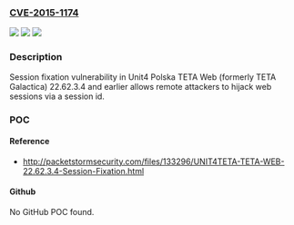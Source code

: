 ### [CVE-2015-1174](https://cve.mitre.org/cgi-bin/cvename.cgi?name=CVE-2015-1174)
![](https://img.shields.io/static/v1?label=Product&message=n%2Fa&color=blue)
![](https://img.shields.io/static/v1?label=Version&message=n%2Fa&color=blue)
![](https://img.shields.io/static/v1?label=Vulnerability&message=n%2Fa&color=brighgreen)

### Description

Session fixation vulnerability in Unit4 Polska TETA Web (formerly TETA Galactica) 22.62.3.4 and earlier allows remote attackers to hijack web sessions via a session id.

### POC

#### Reference
- http://packetstormsecurity.com/files/133296/UNIT4TETA-TETA-WEB-22.62.3.4-Session-Fixation.html

#### Github
No GitHub POC found.

